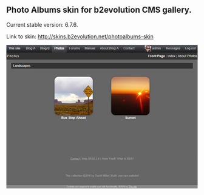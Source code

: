 ## Photo Albums skin for b2evolution CMS gallery.
Current stable version: 6.7.6.

Link to skin: http://skins.b2evolution.net/photoalbums-skin

<img src="skinshot.png"/>
